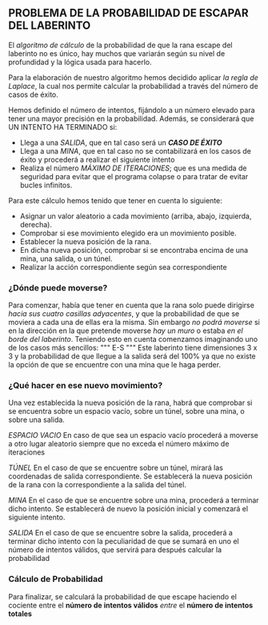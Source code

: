 ## PROBLEMA DE LA PROBABILIDAD DE ESCAPAR DEL LABERINTO

El *algoritmo de cálculo* de la probabilidad de que la rana escape del laberinto no es único, hay muchos que variarán según su nivel de profundidad y la lógica usada para hacerlo.

Para la elaboración de nuestro algoritmo hemos decidido aplicar *la regla de Laplace*, la cual nos permite calcular la probabilidad a través del número de casos de éxito. 

Hemos definido el número de intentos, fijándolo a un número elevado para tener una mayor precisión en la probabilidad. Además, se considerará que UN INTENTO HA TERMINADO si:
* Llega a una _SALIDA_, que en tal caso será un _**CASO DE ÉXITO**_
* Llega a una _MINA_, que en tal caso no se contabilizará en los casos de éxito y procederá a realizar el siguiente intento
* Realiza el número _MÁXIMO DE ITERACIONES_; que es una medida de seguridad para evitar que el programa colapse o para tratar de evitar bucles infinitos.

Para este cálculo hemos tenido que tener en cuenta lo siguiente:

- Asignar un valor aleatorio a cada movimiento (arriba, abajo, izquierda, derecha).
- Comprobar si ese movimiento elegido era un movimiento posible.
- Establecer la nueva posición de la rana.
- En dicha nueva posición, comprobar si se encontraba encima de una mina, una salida, o un túnel.
- Realizar la acción correspondiente según sea correspondiente


### ¿Dónde puede moverse?
Para comenzar, había que tener en cuenta que la rana solo puede dirigirse *hacia sus cuatro casillas adyacentes*, y que la probabilidad de que se moviera a cada una de ellas era la misma.
Sin embargo *no podrá moverse* si en la dirección en la que pretende moverse _hay un muro_ o estaba _en el borde del laberinto_.
Teniendo esto en cuenta comenzamos imaginando uno de los casos más sencillos:
"""
E-S
"""
Este laberinto tiene dimensiones 3 x 3 y la probabilidad de que llegue a la salida será del 100% ya que no existe la opción de que se encuentre con una mina que le haga perder.
### ¿Qué hacer en ese nuevo movimiento?

Una vez establecida la nueva posición de la rana, habrá que comprobar si se encuentra sobre un espacio vacío, sobre un túnel, sobre una mina, o sobre una salida.

*ESPACIO VACIO*
En caso de que sea un espacio vacío procederá a moverse a otro lugar aleatorio siempre que no exceda el número máximo de iteraciones

*TÚNEL*
En el caso de que se encuentre sobre un túnel, mirará las coordenadas de salida correspondiente.
Se establecerá la nueva posición de la rana con la correspondiente a la salida del túnel.

*MINA*
En el caso de que se encuentre sobre una mina, procederá a terminar dicho intento.
Se establecerá de nuevo la posición inicial y comenzará el siguiente intento.

*SALIDA*
En el caso de que se encuentre sobre la salida, procederá a terminar dicho intento con la peculiaridad de que se sumará en uno el número de intentos válidos, que servirá para después calcular la probabilidad

### Cálculo de Probabilidad

Para finalizar, se calculará la probabilidad de que escape haciendo el cociente entre el **número de intentos válidos** _entre_ el **número de intentos totales**
